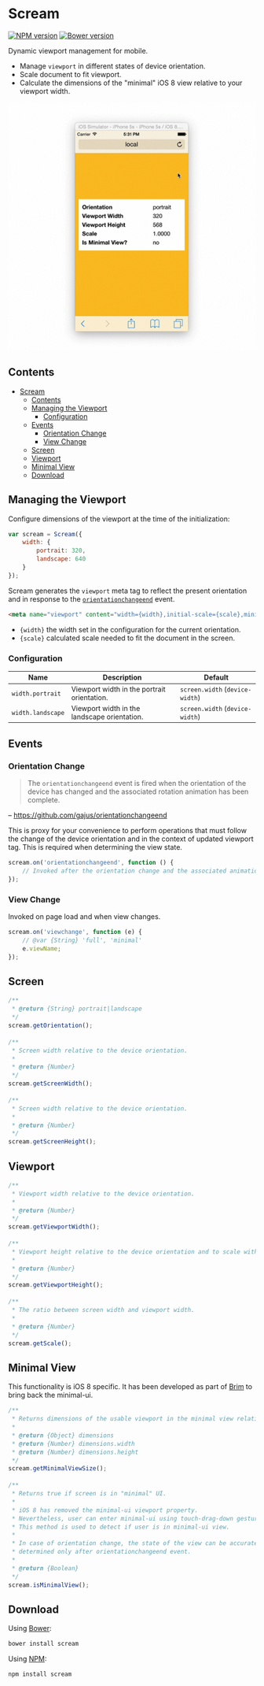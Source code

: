 <h1 id="scream">Scream</h1>

[![NPM version](http://img.shields.io/npm/v/scream.svg?style=flat)](https://www.npmjs.org/package/scream)
[![Bower version](http://img.shields.io/bower/v/scream.svg?style=flat)](http://bower.io/search/?q=scream)

Dynamic viewport management for mobile.

* Manage `viewport` in different states of device orientation.
* Scale document to fit viewport.
* Calculate the dimensions of the "minimal" iOS 8 view relative to your viewport width.

![Demonstration using iOS simulator](./.gitdown/demonstration.gif)

<h2 id="scream-contents">Contents</h2>

* [Scream](#scream)
    * [Contents](#scream-contents)
    * [Managing the Viewport](#scream-managing-the-viewport)
        * [Configuration](#scream-managing-the-viewport-configuration)
    * [Events](#scream-events)
        * [Orientation Change](#scream-events-orientation-change)
        * [View Change](#scream-events-view-change)
    * [Screen](#scream-screen)
    * [Viewport](#scream-viewport)
    * [Minimal View](#scream-minimal-view)
    * [Download](#scream-download)


<h2 id="scream-managing-the-viewport">Managing the Viewport</h2>

Configure dimensions of the viewport at the time of the initialization:

```js
var scream = Scream({
    width: {
        portrait: 320,
        landscape: 640
    }
});
```

Scream generates the `viewport` meta tag to reflect the present orientation and in response to the [`orientationchangeend`](https://github.com/gajus/orientationchangeend) event.

```html
<meta name="viewport" content="width={width},initial-scale={scale},minimum-scale={scale},maximum-scale={scale},user-scale=0">
```

* `{width}` the width set in the configuration for the current orientation.
* `{scale}` calculated scale needed to fit the document in the screen.

<h3 id="scream-managing-the-viewport-configuration">Configuration</h3>

| Name | Description | Default |
| --- | --- | --- |
| `width.portrait` | Viewport width in the portrait orientation. | `screen.width` (`device-width`) |
| `width.landscape` | Viewport width in the landscape orientation. | `screen.width` (`device-width`) |

<h2 id="scream-events">Events</h2>

<h3 id="scream-events-orientation-change">Orientation Change</h3>

> The `orientationchangeend` event is fired when the orientation of the device has changed and the associated rotation animation has been complete.

– https://github.com/gajus/orientationchangeend

This is proxy for your convenience to perform operations that must follow the change of the device orientation and in the context of updated viewport tag. This is required when determining the view state.

```js
scream.on('orientationchangeend', function () {
    // Invoked after the orientation change and the associated animation (iOS) has been completed.
});
```

<h3 id="scream-events-view-change">View Change</h3>

Invoked on page load and when view changes.

```js
scream.on('viewchange', function (e) {
    // @var {String} 'full', 'minimal'
    e.viewName;
});
```

<h2 id="scream-screen">Screen</h2>

```js
/**
 * @return {String} portrait|landscape
 */
scream.getOrientation();

/**
 * Screen width relative to the device orientation.
 *
 * @return {Number}
 */
scream.getScreenWidth();

/**
 * Screen width relative to the device orientation.
 *
 * @return {Number}
 */
scream.getScreenHeight();
```

<h2 id="scream-viewport">Viewport</h2>

```js
/**
 * Viewport width relative to the device orientation.
 * 
 * @return {Number}
 */
scream.getViewportWidth();

/**
 * Viewport height relative to the device orientation and to scale with the viewport width.
 *
 * @return {Number}
 */
scream.getViewportHeight();

/**
 * The ratio between screen width and viewport width.
 *
 * @return {Number}
 */
scream.getScale();
```

<h2 id="scream-minimal-view">Minimal View</h2>

This functionality is iOS 8 specific. It has been developed as part of [Brim](https://github.com/gajus/brim) to bring back the minimal-ui.

```js
/**
 * Returns dimensions of the usable viewport in the minimal view relative to the current viewport width and orientation.
 * 
 * @return {Object} dimensions
 * @return {Number} dimensions.width
 * @return {Number} dimensions.height
 */
scream.getMinimalViewSize();

/**
 * Returns true if screen is in "minimal" UI.
 *
 * iOS 8 has removed the minimal-ui viewport property.
 * Nevertheless, user can enter minimal-ui using touch-drag-down gesture.
 * This method is used to detect if user is in minimal-ui view.
 *
 * In case of orientation change, the state of the view can be accurately
 * determined only after orientationchangeend event.
 * 
 * @return {Boolean}
 */
scream.isMinimalView();
```

<h2 id="scream-download">Download</h2>

Using [Bower](http://bower.io/):

```sh
bower install scream
```

Using [NPM](https://www.npmjs.org/):

```sh
npm install scream
```